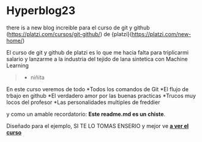 # Hyperblog23
there is a new blog increible para el curso de git y github (https://platzi.com/cursos/git-github/) de {platzi}(https://platzi.com/new-home/)

El curso de git y github de platzi es lo que me hacia falta para triplicarmi salario y lanzarme a la industria del tejido de lana sintetica con Machine Learning
> - niñita

En este curso veremos de todo
*Todos los comandos de Git
*El flujo de trbajo en github
*El verdadero amor por las buenas practicas
*Trucos muy locos del profesor 
*Las personalidades multiples de freddier

y como un amable recordatorio: **Este readme.md es un chiste**.

Diseñado para el ejemplo, SI TE LO TOMAS ENSERIO y mejor ve [**a ver el curso**](https://platzi.com/cursos/git-github/ "a ver el curso")